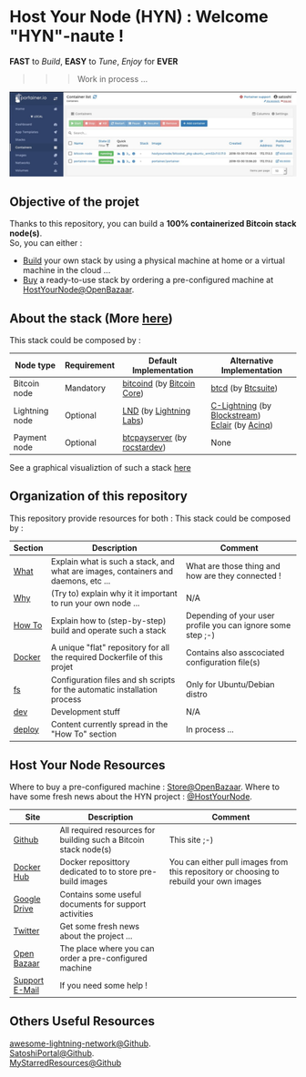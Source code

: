Host Your Node (HYN) : Welcome "HYN"-naute !
==
__FAST__ to _Build_, __EASY__ to _Tune_, _Enjoy_ for __EVER__

>>> Work in process ... 

![BitcoinNodeIsRunning](https://github.com/babonet13/Images/blob/master/HostYourNode/BitcoinNodeIsRunning.jpg)

Objective of the projet
- 
Thanks to this repository, you can build a __100% containerized Bitcoin stack node(s)__.   
So, you can either :
* <A href="https://github.com/babonet13/HostYourNode/tree/master/HowTo">Build</A> your own stack by using a physical machine at home or a virtual machine in the cloud ...
* <A href="http://bit.ly/2DOj69o">Buy</A> a ready-to-use stack by ordering a pre-configured machine at <a href="http://bit.ly/2DOj69o">HostYourNode@OpenBazaar</a>.

About the stack (More <A href="https://github.com/babonet13/HostYourNode/tree/master/What">here</A>)
-
This stack could be composed by : 
 <table>
    <thead>
        <tr>
            <th>Node type</th>
             <th>Requirement</th>
             <th>Default Implementation</th>
             <th>Alternative Implementation</th>
        </tr>
    </thead>
    <tbody>
        <tr>
            <td>Bitcoin node</td>
            <td>Mandatory</td>
            <td><A href="https://github.com/bitcoin/bitcoin">bitcoind</A> (by <A href="https://bitcoincode.org">Bitcoin Core</A>)</td>
            <td><A href="https://github.com/btcsuite/btcd">btcd</A> (by <A href="https://btcsuite.github.io">Btcsuite</A>)</td>
        </tr>
        <tr>
            <td>Lightning node</td>
            <td>Optional</td>
            <td><A href="https://github.com/lightningnetwork/lnd">LND</A> (by <A href="https://lightning.engineering">Lightning Labs</A>)</td>
            <td><A href="https://github.com/ElementsProject/lightning">C-Lightning</A> (by <A href="https://blockstream.com">Blockstream</A>)
                </br><A href="https://github.com/ACINQ/eclair">Eclair</A> (by <A href="https://acinq.co">Acinq</A>)</td></td>
        </tr>
        <tr>
            <td>Payment node</td>
            <td>Optional</td>
            <td><A href="https://github.com/btcpayserver/btcpayserver">btcpayserver</A> (by <A href="https://github.com/rockstardev">rocstardev</A>)</td>
             <td>None</td>
        </tr>
    </tbody>
</table>
 
  See a graphical visualiztion of such a stack <a href="http://bit.ly/2yp0iHW">here</a>

Organization of this repository
-
This repository provide resources for both :
This stack could be composed by : 
 <table>
    <thead>
        <tr>
            <th>Section</th>
            <th>Description</th>
            <th>Comment</th>
        </tr>
    </thead>
    <tbody>
        <tr>
            <td><A href="https://github.com/babonet13/HostYourNode/tree/master/What">What</A></td>
            <td>Explain what is such a stack, and what are images, containers and daemons, etc ...</td>
            <td>What are those thing and how are they connected !</td>
        </tr>
        <tr>
            <td><A href="https://github.com/babonet13/HostYourNode/tree/master/Why">Why</A></td>
            <td>(Try to) explain why it it important to run your own node ...</td>
            <td>N/A</td>
        <tr>
            <td><A href="https://github.com/babonet13/HostYourNode/tree/master/HowTo">How To</A></td>
            <td>Explain how to (step-by-step) build and operate such a stack</td>
            <td>Depending of your user profile you can ignore some step ;-)</td>
        </tr>
         <tr>
            <td><A href="https://github.com/babonet13/HostYourNode/tree/master/Docker">Docker</A></td>
            <td>A unique "flat" repository for all the required Dockerfile of this projet</td>
            <td>Contains also asscociated configuration file(s)</td>
        </tr>
        <tr>
            <td><A href="https://github.com/babonet13/HostYourNode/tree/master/fs">fs</A></td>
            <td>Configuration files and sh scripts for the automatic installation process</td>
            <td>Only for Ubuntu/Debian distro</td>
        </tr>
        <tr>
            <td><A href="https://github.com/babonet13/HostYourNode/tree/master/dev">dev</A></td>
            <td>Development stuff</td>
            <td>N/A</td>
        </tr>
         <tr>
            <td><A href="https://github.com/babonet13/HostYourNode/tree/master/deploy">deploy</A></td>
            <td>Content currently spread in the "How To" section</td>
            <td>In process ...</td>
        </tr>
    </tbody>
</table>
 
 Host Your Node Resources
 -  
 Where to buy a pre-configured machine : <A href="http://bit.ly/2DOj69o">Store@OpenBazaar</A>.
 Where to have some fresh news about the HYN project : <A href=" https://twitter.com/HostYourNode">@HostYourNode</A>.
 
  <table>
    <thead>
        <tr>
            <th>Site</th>
            <th>Description</th>
            <th>Comment</th>
        </tr>
    </thead>
    <tbody>
        <tr>
            <td><A href="https://github.com/babonet13/HostYourNode">Github</A></td>
            <td>All required resources for building such a Bitcoin stack node(s)</td>
            <td>This site ;-)</td>
        </tr>
        <tr>
            <td><A href="https://hub.docker.com/u/hostyournode/">Docker Hub</A></td>
            <td>Docker reposittory dedicated to to store pre-build images</td>
            <td>You can either pull images from this repository or choosing to rebuild your own images</td>
        <tr>
            <td><A href="http://bit.ly/2SzMofe">Google Drive</A></td>
            <td>Contains some useful documents for support activities</td>
            <td></td>
        </tr>
         <tr>
            <td> <A href=" https://twitter.com/HostYourNode">Twitter</A></td>
            <td>Get some fresh news about the project ...</td>
            <td></td>
        </tr>
         <tr>
            <td><A href="http://bit.ly/2DOj69o">Open Bazaar</A></td>
            <td>The place where you can order a pre-configured machine</td>
            <td></td>
        </tr>
        <tr>
            <td><A href="host-your-node@hubject.net">Support E-Mail</A></td>
            <td>If you need some help !</td>
            <td></td>
        </tr>
    </tbody>
</table>
 
 Others Useful Resources
 -
 <A href="https://github.com/bcongdon/awesome-lightning-network">awesome-lightning-network@Github</A>.  
 <A href="https://github.com/SatoshiPortal">SatoshiPortal@Github</A>.  
 <A href="https://github.com/babonet13?tab=stars">MyStarredResources@Github</A>  
